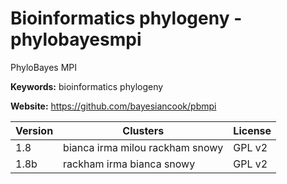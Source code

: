 # Bioinformatics phylogeny - phylobayesmpi

PhyloBayes MPI

**Keywords:** bioinformatics phylogeny

**Website:** <https://github.com/bayesiancook/pbmpi>

| Version | Clusters | License |
| ------- | -------- | ------- |
| 1.8 | bianca irma milou rackham snowy | GPL v2 |
| 1.8b | rackham irma bianca snowy | GPL v2 |
